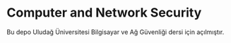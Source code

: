# Computer and Network Security

Bu depo Uludağ Üniversitesi Bilgisayar ve Ağ Güvenliği dersi için açılmıştır.
